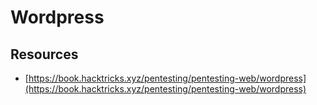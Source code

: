 # Wordpress

## Resources

* [https://book.hacktricks.xyz/pentesting/pentesting-web/wordpress](https://book.hacktricks.xyz/pentesting/pentesting-web/wordpress)
